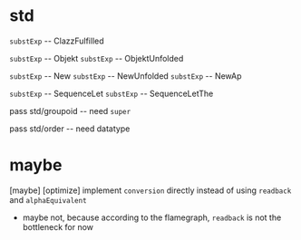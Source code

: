 # std

`substExp` -- ClazzFulfilled

`substExp` -- Objekt
`substExp` -- ObjektUnfolded

`substExp` -- New
`substExp` -- NewUnfolded
`substExp` -- NewAp

`substExp` -- SequenceLet
`substExp` -- SequenceLetThe

pass std/groupoid -- need `super`

pass std/order -- need datatype

# maybe

[maybe] [optimize] implement `conversion` directly instead of using `readback` and `alphaEquivalent`

- maybe not, because according to the flamegraph, `readback` is not the bottleneck for now
